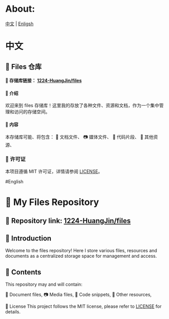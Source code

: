 # About:
[中文](https://github.com/1224-HuangJin/files?tab=readme-ov-file#%E4%B8%AD%E6%96%87) | [Enligsh](https://github.com/1224-HuangJin/files?tab=readme-ov-file#-my-files-repository)

# 中文
## 📁 Files 仓库

#### 📌 存储库链接： [1224-HuangJin/files](https://github.com/1224-HuangJin/files)

#### 🌟 介绍
欢迎来到 files 存储库！这里我的存放了各种文件、资源和文档，作为一个集中管理和访问的存储空间。

#### 📂 内容
本存储库可能、将包含：
📜 文档文件、
📷 媒体文件、
📄 代码片段、
🔧 其他资源、

### 📜 许可证
本项目遵循 MIT 许可证，详情请参阅 [LICENSE](https://github.com/1224-HuangJin/files?tab=License-2-ov-file)。

#English
# 📁 My Files Repository

## 📌 Repository link: [1224-HuangJin/files](https://github.com/1224-HuangJin/files)

## 🌟 Introduction
Welcome to the files repository! Here I store various files, resources and documents as a centralized storage space for management and access.

## 📂 Contents
This repository may and will contain:

📜 Document files, 
📷 Media files, 
📄 Code snippets, 
🔧 Other resources, 

📜 License
This project follows the MIT license, please refer to [LICENSE](https://github.com/1224-HuangJin/files?tab=MIT-1-ov-file) for details.
